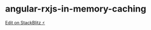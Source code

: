 # angular-rxjs-in-memory-caching

[Edit on StackBlitz ⚡️](https://stackblitz.com/edit/angular-rxjs-in-memory-caching)